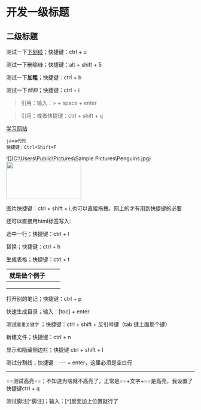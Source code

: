 # 开发一级标题

## 二级标题

测试一下<u>下划线</u>；快捷键：ctrl + u 

测试一下~~删除线~~；快捷键：alt + shift + 5 

测试一下**加粗**；快捷键：ctrl + b 

测试一下*倾斜*；快捷键：ctrl + i 

> 引用：输入：> + space + enter

> 引用：或者快捷键：ctrl + shift + q 

[学习网站](https://blog.csdn.net/cris_zz/article/details/82919401#Typora__17)

```
java代码
快捷键：Ctrl+Shift+F
```

![](C:\Users\Public\Pictures\Sample Pictures\Penguins.jpg)
<img src="https://www.baidu.com/img/bd_logo1.png" width="200px" height="100px">

图片快捷键：ctrl + shift + i,也可以直接拖拽，网上的才有用到快捷键的必要

还可以直接用html标签写入:<img>



选中一行；快捷键：ctrl + l

替换；快捷键：ctrl + h



生成表格；快捷键：ctrl + t

| 就是做个例子 |      |      |
| ------------ | ---- | ---- |
|              |      |      |
|              |      |      |
|              |      |      |

打开别的笔记；快捷键：ctrl + p

快速生成目录；输入：[toc] + enter

测试`着重关键字` ；快捷键：ctrl + shift + 反引号键（tab 键上面那个键） 

新建文件；快捷键：ctrl + n

显示和隐藏侧边栏；快捷键 ctrl + shift + l

测试分割线；快捷键：--- + enter，这里必须是空白行

---

==测试高亮==；不知道为啥就不高亮了，正常是==+文字+==是高亮，我设置了快捷键ctrl + q

测试脚注[^脚注]；输入：[^]里面加上位置就行了





